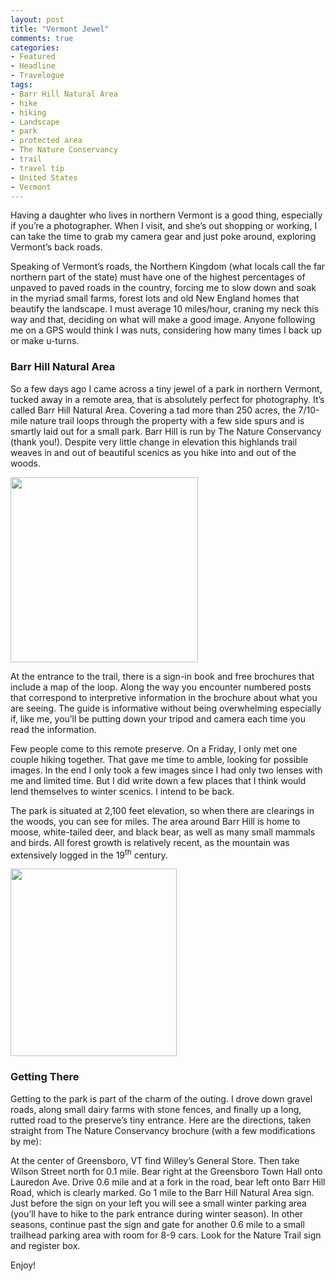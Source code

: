 ```yaml
---
layout: post
title: "Vermont Jewel"
comments: true
categories:
- Featured
- Headline
- Travelogue
tags:
- Barr Hill Natural Area
- hike
- hiking
- Landscape
- park
- protected area
- The Nature Conservancy
- trail
- travel tip
- United States
- Vermont
---
```

Having a daughter who lives in northern Vermont is a good thing, especially if you’re a photographer. When I visit, and she’s out shopping or working, I can take the time to grab my camera gear and just poke around, exploring Vermont’s back roads.

Speaking of Vermont’s roads, the Northern Kingdom (what locals call the far northern part of the state) must have one of the highest percentages of unpaved to paved roads in the country, forcing me to slow down and soak in the myriad small farms, forest lots and old New England homes that beautify the landscape. I must average 10 miles/hour, craning my neck this way and that, deciding on what will make a good image. Anyone following me on a GPS would think I was nuts, considering how many times I back up or make u-turns.
<h3>Barr Hill Natural Area</h3>
So a few days ago I came across a tiny jewel of a park in northern Vermont, tucked away in a remote area, that is absolutely perfect for photography. It’s called Barr Hill Natural Area. Covering a tad more than 250 acres, the 7/10-mile nature trail loops through the property with a few side spurs and is smartly laid out for a small park. Barr Hill is run by The Nature Conservancy (thank you!). Despite very little change in elevation this highlands trail weaves in and out of beautiful scenics as you hike into and out of the woods.

<a href="http://blog.lesterpickerphoto.com/wp-content/uploads/2011/06/LAP1063-Panorama.jpg"><img class="size-medium wp-image-1233" title="_LAP1063 Panorama" src="http://blog.lesterpickerphoto.com/wp-content/uploads/2011/06/LAP1063-Panorama-300x296.jpg" alt="" width="300" height="296"></a>

At the entrance to the trail, there is a sign-in book and free brochures that include a map of the loop. Along the way you encounter numbered posts that correspond to interpretive information in the brochure about what you are seeing. The guide is informative without being overwhelming especially if, like me, you’ll be putting down your tripod and camera each time you read the information.

Few people come to this remote preserve. On a Friday, I only met one couple hiking together. That gave me time to amble, looking for possible images. In the end I only took a few images since I had only two lenses with me and limited time. But I did write down a few places that I think would lend themselves to winter scenics. I intend to be back.

The park is situated at 2,100 feet elevation, so when there are clearings in the woods, you can see for miles. The area around Barr Hill is home to moose, white-tailed deer, and black bear, as well as many small mammals and birds. All forest growth is relatively recent, as the mountain was extensively logged in the 19<sup>th</sup> century.

<a href="http://blog.lesterpickerphoto.com/wp-content/uploads/2011/06/LAP1068-Panorama.jpg"><img class="aligncenter size-medium wp-image-1234" title="_LAP1068 Panorama" src="http://blog.lesterpickerphoto.com/wp-content/uploads/2011/06/LAP1068-Panorama-266x300.jpg" alt="" width="266" height="300"></a>
<h3>Getting There</h3>
Getting to the park is part of the charm of the outing. I drove down gravel roads, along small dairy farms with stone fences, and finally up a long, rutted road to the preserve’s tiny entrance. Here are the directions, taken straight from The Nature Conservancy brochure (with a few modifications by me):

At the center of Greensboro, VT find Willey’s General Store. Then take Wilson Street north for 0.1 mile. Bear right at the Greensboro Town Hall onto Lauredon Ave. Drive 0.6 mile and at a fork in the road, bear left onto Barr Hill Road, which is clearly marked. Go 1 mile to the Barr Hill Natural Area sign. Just before the sign on your left you will see a small winter parking area (you’ll have to hike to the park entrance during winter season). In other seasons, continue past the sign and gate for another 0.6 mile to a small trailhead parking area with room for 8-9 cars. Look for the Nature Trail sign and register box.

Enjoy!